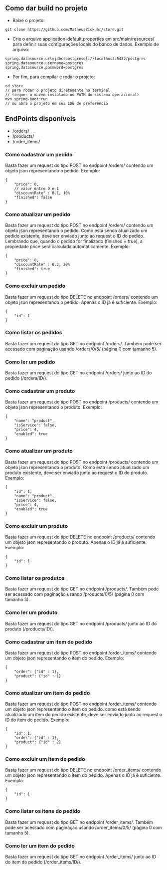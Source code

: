 ## Como dar build no projeto
- Baixe o projeto: 

```
git clone https://github.com/MatheusZickuhr/store.git
```

- Crie o arquivo application-default.properties em src/main/resources/ para definir suas configurações
  locais do banco de dados. Exemplo de arquivo:

```
spring.datasource.url=jdbc:postgresql://localhost:5432/postgres
spring.datasource.username=postgres
spring.datasource.password=postgres
```
- Por fim, para compilar e rodar o projeto:
```
cd store
// para rodar o projeto diretamente no terminal
// (requer o maven instalado no PATH do sistema operacional)
mvn spring-boot:run
// ou abra o projeto em sua IDE de preferência
```

## EndPoints disponíveis

- /orders/
- /products/
- /order_items/



### Como cadastrar um pedido

 Basta fazer um request do tipo POST no endpoint /orders/ contendo um objeto json representando o pedido. Exemplo:
```
{
    "price": 0,
    // valor entre 0 e 1
    "discountRate" : 0.1, 10%
    "finished": false
}
```

### Como atualizar um pedido

Basta fazer um request do tipo POST no endpoint /orders/ contendo um objeto json representando o pedido.
Como está sendo atualizado um pedido existente, deve ser enviado junto ao request o ID do pedido.
Lembrando que, quando o pedido for finalizado (finished = true), a propiedade price será calculada
automaticamente. Exemplo:
```
{
    "price": 0,
    "discountRate" : 0.2, 20%
    "finished": true
}
```

### Como excluir um pedido
Basta fazer um request do tipo DELETE no endpoint /orders/ contendo um objeto json representando o pedido.
Apenas o ID já é suficiente. Exemplo:

```
{
    "id": 1
}
```

### Como listar os pedidos

Basta fazer um request do tipo GET no endpoint /orders/. Também pode ser acessado com paginação usando /orders/0/5/
(página 0 com tamanho 5).

### Como ler um pedido

Basta fazer um request do tipo GET no endpoint /orders/ junto ao ID do pedido (/orders/ID/).

### Como cadastrar um produto

Basta fazer um request do tipo POST no endpoint /products/ contendo um objeto json representando o produto. Exemplo:

```
{
    "name": "product",
    "isService": false,
    "price": 4,
    "enabled": true
}
```

### Como atualizar um produto

Basta fazer um request do tipo POST no endpoint /products/ contendo um objeto json representando o produto.
Como está sendo atualizado um produto existente, deve ser enviado junto ao request o ID do produto. Exemplo:

```
{
    "id": 1,
    "name": "product",
    "isService": false,
    "price": 4,
    "enabled": true
}
```

### Como excluir um produto

Basta fazer um request do tipo DELETE no endpoint /products/ contendo um objeto json representando o produto.
Apenas o ID já é suficiente. Exemplo:

```
{
    "id": 1
}
```

### Como listar os produtos

Basta fazer um request do tipo GET no endpoint /products/. Também pode ser acessado com paginação usando /products/0/5/
(página 0 com tamanho 5).

### Como ler um produto

Basta fazer um request do tipo GET no endpoint /products/ junto ao ID do produto (/products/ID/).

### Como cadastrar um item do pedido

Basta fazer um request do tipo POST no endpoint /order_items/ contendo um objeto json representando o item do pedido.
Exemplo:

```
{
    "order": {"id" : 1},
    "product": {"id" : 1}
}
```

### Como atualizar um item do pedido

Basta fazer um request do tipo POST no endpoint /order_items/ contendo um objeto json representando o item do pedido.
como está sendo atualizado um item do pedido existente, deve ser enviado junto ao request o ID do item do pedido.
Exemplo:

```
{
    "id": 1,
    "order": {"id" : 1},
    "product": {"id" : 2}
}
```

### Como excluir um item do pedido
Basta fazer um request do tipo DELETE no endpoint /order_items/ contendo um objeto json representando o item do pedido.
Apenas o ID já é suficiente. Exemplo:
```
{
    "id": 1
}
```

### Como listar os itens do pedido

Basta fazer um request do tipo GET no endpoint /order_items/. Também pode ser acessado com paginação usando /order_items/0/5/
(página 0 com tamanho 5).

### Como ler um item do pedido

Basta fazer um request do tipo GET no endpoint /order_items/ junto ao ID do item do pedido (/order_items/ID/).